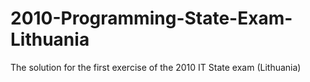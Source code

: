 # 2010-Programming-State-Exam-Lithuania
The solution for the first exercise of the 2010 IT State exam (Lithuania)
